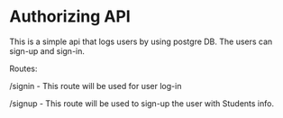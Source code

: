 # Authorizing API

This is a simple api that logs users by using postgre DB. The users can sign-up and sign-in.

Routes:

/signin - This route will be used for user log-in

/signup - This route will be used to sign-up the user with Students info.
